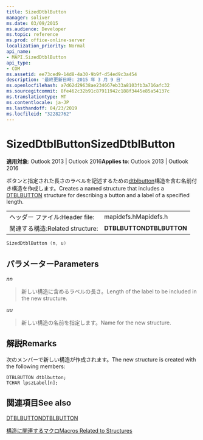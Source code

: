 ```yaml
---
title: SizedDtblButton
manager: soliver
ms.date: 03/09/2015
ms.audience: Developer
ms.topic: reference
ms.prod: office-online-server
localization_priority: Normal
api_name:
- MAPI.SizedDtblButton
api_type:
- COM
ms.assetid: ee73ced9-14d8-4a30-9b9f-d54ed9c3a454
description: '最終更新日時: 2015 年 3 月 9 日'
ms.openlocfilehash: a7d62d29638ae234667eb33a8103fb3a716afc32
ms.sourcegitcommit: 8fe462c32b91c87911942c188f3445e85a54137c
ms.translationtype: MT
ms.contentlocale: ja-JP
ms.lasthandoff: 04/23/2019
ms.locfileid: "32282762"
---
```

# <a name="sizeddtblbutton"></a><span data-ttu-id="b33fa-103">SizedDtblButton</span><span class="sxs-lookup"><span data-stu-id="b33fa-103">SizedDtblButton</span></span>

  
  
<span data-ttu-id="b33fa-104">**適用対象**: Outlook 2013 | Outlook 2016</span><span class="sxs-lookup"><span data-stu-id="b33fa-104">**Applies to**: Outlook 2013 | Outlook 2016</span></span> 
  
<span data-ttu-id="b33fa-105">ボタンと指定された長さのラベルを記述するための[dtblbutton](dtblbutton.md)構造を含む名前付き構造を作成します。</span><span class="sxs-lookup"><span data-stu-id="b33fa-105">Creates a named structure that includes a [DTBLBUTTON](dtblbutton.md) structure for describing a button and a label of a specified length.</span></span> 
  
|||
|:-----|:-----|
|<span data-ttu-id="b33fa-106">ヘッダー ファイル:</span><span class="sxs-lookup"><span data-stu-id="b33fa-106">Header file:</span></span>  <br/> |<span data-ttu-id="b33fa-107">mapidefs.h</span><span class="sxs-lookup"><span data-stu-id="b33fa-107">Mapidefs.h</span></span>  <br/> |
|<span data-ttu-id="b33fa-108">関連する構造:</span><span class="sxs-lookup"><span data-stu-id="b33fa-108">Related structure:</span></span>  <br/> |<span data-ttu-id="b33fa-109">**DTBLBUTTON**</span><span class="sxs-lookup"><span data-stu-id="b33fa-109">**DTBLBUTTON**</span></span> <br/> |
   
```cpp
SizedDtblButton (n, u)
```

## <a name="parameters"></a><span data-ttu-id="b33fa-110">パラメーター</span><span class="sxs-lookup"><span data-stu-id="b33fa-110">Parameters</span></span>

 <span data-ttu-id="b33fa-111">_n_</span><span class="sxs-lookup"><span data-stu-id="b33fa-111">_n_</span></span>
  
> <span data-ttu-id="b33fa-112">新しい構造に含めるラベルの長さ。</span><span class="sxs-lookup"><span data-stu-id="b33fa-112">Length of the label to be included in the new structure.</span></span>
    
 <span data-ttu-id="b33fa-113">_u_</span><span class="sxs-lookup"><span data-stu-id="b33fa-113">_u_</span></span>
  
> <span data-ttu-id="b33fa-114">新しい構造の名前を指定します。</span><span class="sxs-lookup"><span data-stu-id="b33fa-114">Name for the new structure.</span></span>
    
## <a name="remarks"></a><span data-ttu-id="b33fa-115">解説</span><span class="sxs-lookup"><span data-stu-id="b33fa-115">Remarks</span></span>

<span data-ttu-id="b33fa-116">次のメンバーで新しい構造が作成されます。</span><span class="sxs-lookup"><span data-stu-id="b33fa-116">The new structure is created with the following members:</span></span>
  
```
DTBLBUTTON dtblbutton;
TCHAR lpszLabel[n];

```

## <a name="see-also"></a><span data-ttu-id="b33fa-117">関連項目</span><span class="sxs-lookup"><span data-stu-id="b33fa-117">See also</span></span>



[<span data-ttu-id="b33fa-118">DTBLBUTTON</span><span class="sxs-lookup"><span data-stu-id="b33fa-118">DTBLBUTTON</span></span>](dtblbutton.md)


[<span data-ttu-id="b33fa-119">構造に関連するマクロ</span><span class="sxs-lookup"><span data-stu-id="b33fa-119">Macros Related to Structures</span></span>](macros-related-to-structures.md)

